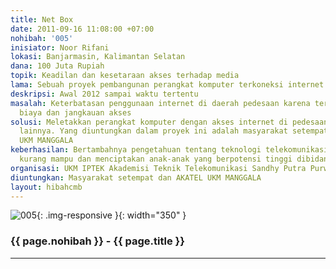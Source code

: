 ```yaml
---
title: Net Box
date: 2011-09-16 11:08:00 +07:00
nohibah: '005'
inisiator: Noor Rifani
lokasi: Banjarmasin, Kalimantan Selatan
dana: 100 Juta Rupiah
topik: Keadilan dan kesetaraan akses terhadap media
lama: Sebuah proyek pembangunan perangkat komputer terkoneksi internet di pedesaan
deskripsi: Awal 2012 sampai waktu tertentu
masalah: Keterbatasan penggunaan internet di daerah pedesaan karena terkendala oleh
  biaya dan jangkauan akses
solusi: Meletakkan perangkat komputer dengan akses internet di pedesaan dan tempat-tempat
  lainnya. Yang diuntungkan dalam proyek ini adalah masyarakat setempat dan AKATEL
  UKM MANGGALA
keberhasilan: Bertambahnya pengetahuan tentang teknologi telekomunikasi bagi masyarakat
  kurang mampu dan menciptakan anak-anak yang berpotensi tinggi dibidang tersebut
organisasi: UKM IPTEK Akademisi Teknik Telekomunikasi Sandhy Putra Purwokerton (AKATEL)
diuntungkan: Masyarakat setempat dan AKATEL UKM MANGGALA
layout: hibahcmb
---
```


![005](/static/img/hibahcmb/005.png){: .img-responsive }{: width="350" }

### {{ page.nohibah }} - {{ page.title }}

---
